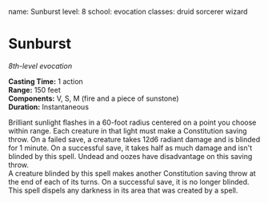 name: Sunburst level: 8 school: evocation classes: druid sorcerer wizard

# Sunburst
_8th-level evocation_

**Casting Time:** 1 action    
**Range:** 150 feet    
**Components:** V, S, M (fire and a piece of sunstone)    
**Duration:** Instantaneous

Brilliant sunlight flashes in a 60-foot radius centered on a point you choose within range. Each creature in that light must make a Constitution saving throw. On a failed save, a creature takes 12d6 radiant damage and is blinded for 1 minute. On a successful save, it takes half as much damage and isn't blinded by this spell. Undead and oozes have disadvantage on this saving throw.    
A creature blinded by this spell makes another Constitution saving throw at the end of each of its turns. On a successful save, it is no longer blinded.    
This spell dispels any darkness in its area that was created by a spell. 